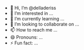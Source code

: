 - 👋 Hi, I’m @delladeriss
- 👀 I’m interested in ...
- 🌱 I’m currently learning ...
- 💞️ I’m looking to collaborate on ...
- 📫 How to reach me ...
- 😄 Pronouns: ...
- ⚡ Fun fact: ...

<!---
delladeriss/delladeriss is a ✨ special ✨ repository because its `README.md` (this file) appears on your GitHub profile.
You can click the Preview link to take a look at your changes.
--->
